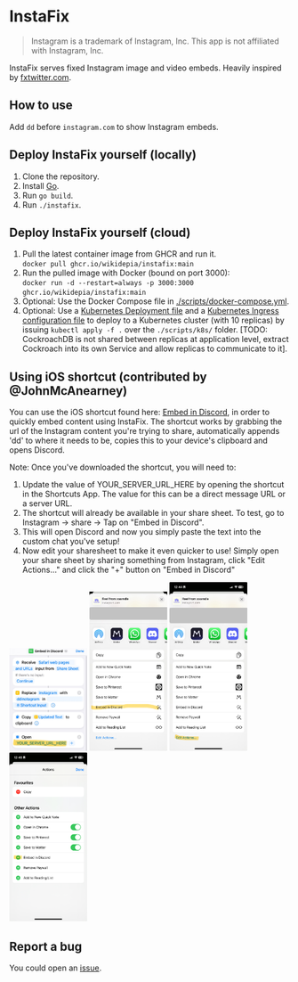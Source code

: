 # InstaFix

> Instagram is a trademark of Instagram, Inc. This app is not affiliated with Instagram, Inc.

InstaFix serves fixed Instagram image and video embeds. Heavily inspired by [fxtwitter.com](https://fxtwitter.com).

## How to use

Add `dd` before `instagram.com` to show Instagram embeds.

## Deploy InstaFix yourself (locally)

1. Clone the repository.
2. Install [Go](https://golang.org/doc/install).
3. Run `go build`.
4. Run `./instafix`.

## Deploy InstaFix yourself (cloud)

1. Pull the latest container image from GHCR and run it.  
   `docker pull ghcr.io/wikidepia/instafix:main`
2. Run the pulled image with Docker (bound on port 3000):  
    `docker run -d --restart=always -p 3000:3000 ghcr.io/wikidepia/instafix:main`
3. Optional: Use the Docker Compose file in [./scripts/docker-compose.yml](./scripts/docker-compose.yml).
4. Optional: Use a [Kubernetes Deployment file](./scripts/k8s/instafix-deployment.yaml) and a [Kubernetes Ingress configuration file](./scripts/k8s/instafix-ingress.yaml) to deploy to a Kubernetes cluster (with 10 replicas) by issuing `kubectl apply -f .` over the `./scripts/k8s/` folder. [TODO: CockroachDB is not shared between replicas at application level, extract Cockroach into its own Service and allow replicas to communicate to it].

## Using iOS shortcut (contributed by @JohnMcAnearney)
You can use the iOS shortcut found here: [Embed in Discord](https://www.icloud.com/shortcuts/3412a4c344fd4c6f99924e525dd3c0a2), in order to quickly embed content using InstaFix. The shortcut works by grabbing the url of the Instagram content you're trying to share, automatically appends 'dd' to where it needs to be, copies this to your device's clipboard and opens Discord. 

Note: Once you've downloaded the shortcut, you will need to: 
1. Update the value of YOUR_SERVER_URL_HERE by opening the shortcut in the Shortcuts App. The value for this can be a direct message URL or a server URL.
2. The shortcut will already be available in your share sheet. To test, go to Instagram -> share -> Tap on "Embed in Discord".
3. This will open Discord and now you simply paste the text into the custom chat you've setup!
4. Now edit your sharesheet to make it even quicker to use! Simply open your share sheet by sharing something from Instagram, click "Edit Actions..." and click the "+" button on "Embed in Discord"

<p float="left">
<img src="resources/readmeImages/Step1_image.jpg" width="140">
<img src="resources/readmeImages/Step2_image.jpg" width="140">
<img src="resources/readmeImages/Step4_image_a.jpg" width="140">
<img src="resources/readmeImages/Step4_image_b.jpg" width="140">
</p>

## Report a bug

You could open an [issue](https://github.com/Wikidepia/InstaFix/issues).
